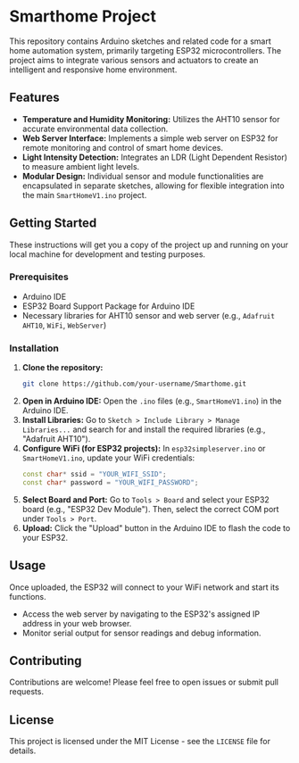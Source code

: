 # Smarthome Project

This repository contains Arduino sketches and related code for a smart home automation system, primarily targeting ESP32 microcontrollers. The project aims to integrate various sensors and actuators to create an intelligent and responsive home environment.

## Features

- **Temperature and Humidity Monitoring:** Utilizes the AHT10 sensor for accurate environmental data collection.
- **Web Server Interface:** Implements a simple web server on ESP32 for remote monitoring and control of smart home devices.
- **Light Intensity Detection:** Integrates an LDR (Light Dependent Resistor) to measure ambient light levels.
- **Modular Design:** Individual sensor and module functionalities are encapsulated in separate sketches, allowing for flexible integration into the main `SmartHomeV1.ino` project.

## Getting Started

These instructions will get you a copy of the project up and running on your local machine for development and testing purposes.

### Prerequisites

- Arduino IDE
- ESP32 Board Support Package for Arduino IDE
- Necessary libraries for AHT10 sensor and web server (e.g., `Adafruit AHT10`, `WiFi`, `WebServer`)

### Installation

1.  **Clone the repository:**
    ```bash
    git clone https://github.com/your-username/Smarthome.git
    ```
2.  **Open in Arduino IDE:**
    Open the `.ino` files (e.g., `SmartHomeV1.ino`) in the Arduino IDE.
3.  **Install Libraries:**
    Go to `Sketch > Include Library > Manage Libraries...` and search for and install the required libraries (e.g., "Adafruit AHT10").
4.  **Configure WiFi (for ESP32 projects):**
    In `esp32simpleserver.ino` or `SmartHomeV1.ino`, update your WiFi credentials:
    ```cpp
    const char* ssid = "YOUR_WIFI_SSID";
    const char* password = "YOUR_WIFI_PASSWORD";
    ```
5.  **Select Board and Port:**
    Go to `Tools > Board` and select your ESP32 board (e.g., "ESP32 Dev Module"). Then, select the correct COM port under `Tools > Port`.
6.  **Upload:**
    Click the "Upload" button in the Arduino IDE to flash the code to your ESP32.

## Usage

Once uploaded, the ESP32 will connect to your WiFi network and start its functions.
- Access the web server by navigating to the ESP32's assigned IP address in your web browser.
- Monitor serial output for sensor readings and debug information.

## Contributing

Contributions are welcome! Please feel free to open issues or submit pull requests.

## License

This project is licensed under the MIT License - see the `LICENSE` file for details.